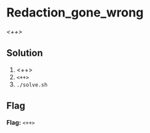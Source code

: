 # Redaction_gone_wrong
*<++>*

## Solution
1. <++>
2. `<++>`
3. `./solve.sh`


## Flag
**Flag:** `<++>`
